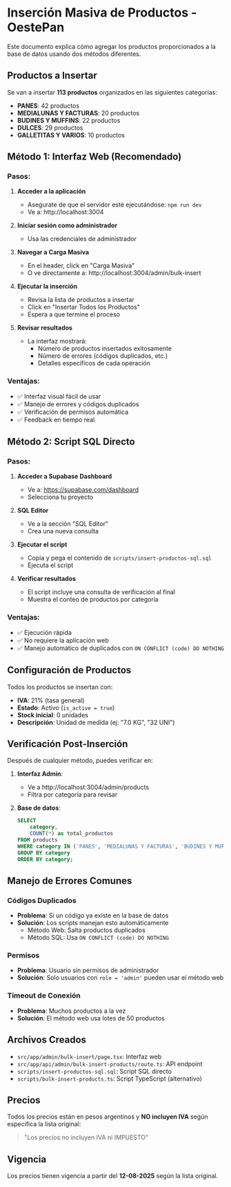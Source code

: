 # Inserción Masiva de Productos - OestePan

Este documento explica cómo agregar los productos proporcionados a la base de datos usando dos métodos diferentes.

## Productos a Insertar

Se van a insertar **113 productos** organizados en las siguientes categorías:

- **PANES**: 42 productos
- **MEDIALUNAS Y FACTURAS**: 20 productos  
- **BUDINES Y MUFFINS**: 22 productos
- **DULCES**: 29 productos
- **GALLETITAS Y VARIOS**: 10 productos

## Método 1: Interfaz Web (Recomendado)

### Pasos:

1. **Acceder a la aplicación**
   - Asegurate de que el servidor esté ejecutándose: `npm run dev`
   - Ve a: http://localhost:3004

2. **Iniciar sesión como administrador**
   - Usa las credenciales de administrador

3. **Navegar a Carga Masiva**
   - En el header, click en "Carga Masiva"
   - O ve directamente a: http://localhost:3004/admin/bulk-insert

4. **Ejecutar la inserción**
   - Revisa la lista de productos a insertar
   - Click en "Insertar Todos los Productos"
   - Espera a que termine el proceso

5. **Revisar resultados**
   - La interfaz mostrará:
     - Número de productos insertados exitosamente
     - Número de errores (códigos duplicados, etc.)
     - Detalles específicos de cada operación

### Ventajas:
- ✅ Interfaz visual fácil de usar
- ✅ Manejo de errores y códigos duplicados
- ✅ Verificación de permisos automática
- ✅ Feedback en tiempo real

## Método 2: Script SQL Directo

### Pasos:

1. **Acceder a Supabase Dashboard**
   - Ve a: https://supabase.com/dashboard
   - Selecciona tu proyecto

2. **SQL Editor**
   - Ve a la sección "SQL Editor"
   - Crea una nueva consulta

3. **Ejecutar el script**
   - Copia y pega el contenido de `scripts/insert-productos-sql.sql`
   - Ejecuta el script

4. **Verificar resultados**
   - El script incluye una consulta de verificación al final
   - Muestra el conteo de productos por categoría

### Ventajas:
- ✅ Ejecución rápida
- ✅ No requiere la aplicación web
- ✅ Manejo automático de duplicados con `ON CONFLICT (code) DO NOTHING`

## Configuración de Productos

Todos los productos se insertan con:
- **IVA**: 21% (tasa general)
- **Estado**: Activo (`is_active = true`)
- **Stock inicial**: 0 unidades
- **Descripción**: Unidad de medida (ej: "7.0 KG", "32 UNI")

## Verificación Post-Inserción

Después de cualquier método, puedes verificar en:

1. **Interfaz Admin**: 
   - Ve a http://localhost:3004/admin/products
   - Filtra por categoría para revisar

2. **Base de datos**:
   ```sql
   SELECT 
       category,
       COUNT(*) as total_productos
   FROM products 
   WHERE category IN ('PANES', 'MEDIALUNAS Y FACTURAS', 'BUDINES Y MUFFINS', 'DULCES', 'GALLETITAS Y VARIOS')
   GROUP BY category
   ORDER BY category;
   ```

## Manejo de Errores Comunes

### Códigos Duplicados
- **Problema**: Si un código ya existe en la base de datos
- **Solución**: Los scripts manejan esto automáticamente
  - Método Web: Salta productos duplicados
  - Método SQL: Usa `ON CONFLICT (code) DO NOTHING`

### Permisos
- **Problema**: Usuario sin permisos de administrador
- **Solución**: Solo usuarios con `role = 'admin'` pueden usar el método web

### Timeout de Conexión
- **Problema**: Muchos productos a la vez
- **Solución**: El método web usa lotes de 50 productos

## Archivos Creados

- `src/app/admin/bulk-insert/page.tsx`: Interfaz web
- `src/app/api/admin/bulk-insert-products/route.ts`: API endpoint
- `scripts/insert-productos-sql.sql`: Script SQL directo
- `scripts/bulk-insert-products.ts`: Script TypeScript (alternativo)

## Precios

Todos los precios están en pesos argentinos y **NO incluyen IVA** según especifica la lista original:
> "Los precios no incluyen IVA ni IMPUESTO"

## Vigencia

Los precios tienen vigencia a partir del **12-08-2025** según la lista original.
